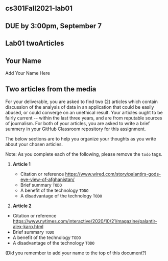 ## cs301Fall2021-lab01

## DUE by 3:00pm, September 7

## Lab01 twoArticles

## Your Name
Add Your Name Here

## Two articles from the media
For your deliverable, you are asked to find two (2) articles which contain discussion of the analysis of data in an application that could be easily abused, or could converge on an unethical result. Your articles ought to be fairly current -- within the last three years, and are from reputable sources of journalism. For both of your articles, you are asked to write a brief summery in your GitHub Classroom repository for this assignment.

The below sections are to help you organize your thoughts as you write about your chosen articles.

Note: As you complete each of the following, please remove the `todo` tags.

1. **Article 1**
	- Citation or reference
https://www.wired.com/story/palantirs-gods-eye-view-of-afghanistan/
	- Brief summary
`TODO`
	- A benefit of the technology
`TODO`
	- A disadvantage of the technology
`TODO`


2. **Article 2**
- Citation or reference
https://www.nytimes.com/interactive/2020/10/21/magazine/palantir-alex-karp.html
- Brief summary
`TODO`
- A benefit of the technology
`TODO`
- A disadvantage of the technology
`TODO`


(Did you remember to add your name to the top of this document?)
